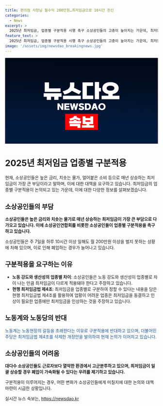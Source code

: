 ```yaml
---
title: 편의점 사장님 월수익 200만원…최저임금으로 10시간 헌신
categories:
  - News
excerpt: >
  2025년 최저임금, 업종별 구분적용 시행 촉구 소상공인들의 고충이 높아지는 가운데, 최저임금 문제가 논의되고 있다. 소상공인들은 최저임금에 대한 부담을 호소하며, 업종별 구분적용을 요구하고 있다. 이에 대한 정부 및 노동계의 입장 차이와 더불어민주당의 관련 법 개정안 등이 파장을 일으키고 있다. 소상공인들의 처지를 생각할 때, 최저임금 정책이 어떻게 변화해야 하는지에 대한 논의가 필요하다.
feature_text: >
  2025년 최저임금, 업종별 구분적용 시행 촉구 소상공인들의 고충이 높아지는 가운데, 최저임금 문제가 논의되고 있다. 소상공인들은 최저임금에 대한 부담을 호소하며, 업종별 구분적용을 요구하고 있다. 이에 대한 정부 및 노동계의 입장 차이와 더불어민주당의 관련 법 개정안 등이 파장을 일으키고 있다. 소상공인들의 처지를 생각할 때, 최저임금 정책이 어떻게 변화해야 하는지에 대한 논의가 필요하다.
image: '/assets/img/newsdao_breakingnews.jpg'
---
```


<p><img src="/assets/img/newsdao_breakingnews.jpg" alt="ranknews 속보" /></p>

<h1>2025년 최저임금 업종별 구분적용</h1>

<p data-ke-size="size16">현재, 소상공인들은 높은 금리, 치솟는 물가, 얼어붙은 소비 등으로 매년 상승하는 최저임금이 가장 큰 부담이라고 말하며, 이에 대한 대책을 요구하고 있습니다. 최저임금의 업종별 구분적용이 논의되고 있는 가운데, 이에 대한 다양한 정보를 살펴보겠습니다.</p>

<h2>소상공인들의 부담</h2>

<p><b>소상공인들은 높은 금리와 치솟는 물가로 매년 상승하는 최저임금이 가장 큰 부담으로 다가오고 있습니다. 이에 소상공인연합회를 비롯한 소상공인들이 업종별 구분적용을 촉구하고 있습니다.</b></p>

<p>소상공인들은 주 7일을 하루 10시간 이상 일해도 월 200만원 이상을 벌지 못하는 상황에 처해 있으며, 이로 인해 폐업하는 경우가 늘어나고 있습니다.</p>

<h2>구분적용을 요구하는 이유</h2>

<ul>
  <li><b>노동 강도와 생산성의 업종별 차이</b>: 소상공인들은 노동 강도와 생산성이 업종별로 차이 나는 만큼 최저임금이 다르게 적용돼야 한다고 주장하고 있습니다.</li>
  <li><b>현행 최저임금법 제4조</b>: 최저임금을 업종별로 구분하여 정할 수 있다는 내용을 담은 현행 최저임금법 제4조를 활용하여 업황이 어려운 업종은 최저임금을 동결하고 인상이 필요한 업종에만 최저임금을 인상하는 것을 주장하고 있습니다.</li>
</ul>

<h2>노동계와 노동당의 반대</h2>

<p><span style="color: #1a5490;">노동계는 노동현장의 갈등을 초래한다는 이유로 구분적용에 반대하고 있으며, 더불어민주당은 최저임금법 제4조를 삭제한 개정안을 발의하여 현재 논의가 이어지고 있습니다.</span></p>

<h2>소상공인들의 어려움</h2>

<p><b>대다수 소상공인들도 근로자보다 열악한 환경에서 고군분투하고 있으며, 최저임금이 일괄 상승할 경우 폐업이 가속화될 수 있다는 우려를 제기하고 있습니다.</b></p>

<p>구분적용이 이루어지는 경우, 어떤 변화가 소상공인들에게 미칠지에 대한 논의와 대책 마련이 시급한 상황입니다.</p>
실시간 뉴스 속보는, <a href="https://newsdao.kr" rel="dofollow">https://newsdao.kr</a>


